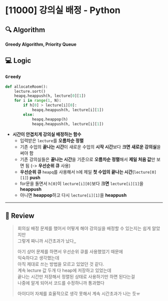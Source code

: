 # [11000] 강의실 배정 - Python

## :mag: Algorithm
**Greedy Algorithm, Priority Queue**

## :computer: Logic
### `Greedy`

```Python
def allocateRoom():
    lecture.sort()
    heapq.heappush(h, lecture[0][1])
    for i in range(1, N):
        if h[0] > lecture[i][0]:
            heapq.heappush(h, lecture[i][1])
        else:
            heapq.heappop(h)
            heapq.heappush(h, lecture[i][1])
```
- **시간이 안겹치게 강의실 배정하는 함수**  
  * 입력받은 `lecture`를 **오름차순 정렬**  
  * 기존 수업의 **끝나는 시간**이 새로운 수업의 **시작 시간**보다 **크면** **새로운 강의실**을 써야 함  
  * 기존 강의실들은 **끝나는 시간**을 기준으로 **오름차순 정렬**해서 **제일 처음 값**만 보면 됨 (-> **우선순위 큐** 사용)  
  * **우선순위 큐** `heapq`를 사용해서 `h`에 제일 **첫 수업의 끝나는 시간**(`lecture[0][1]`) **push**  
  * for문을 돌면서 `h[0]`이 `lecture[i][0]`보다 **크면** `lecture[i][1]`을 **heappush**  
  * 아니면 **heappop**하고 다시 `lecture[i][1]`을 **heappush**  
---

## :memo: Review
> 회의실 배정 문제를 했어서 어떻게 해야 강의실을 배정할 수 있는지는 쉽게 알았지만  
> 그렇게 짜니까 시간초과가 났다,,
> 
> 아기 상어 문제를 하면서 우선순위 큐를 사용했었기 때문에  
> 익숙하다고 생각했는데  
> 아직 제대로 쓰는 방법을 모르고 있었던 것 같다.  
> 계속 lecture 값 두개 다 heap에 저장하고 있었는데  
> 끝나는 시간만 저장해서 정렬된 상태로 사용하기만 하면 된다는걸  
> 나중에 알게 되어서 코드를 수정하니까 통과했다
> 
> 아이디어 자체를 효율적으로 생각 못해서 계속 시간초과가 나는 듯ㅠ
